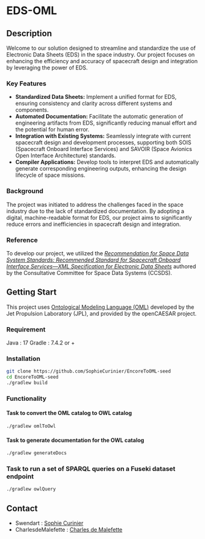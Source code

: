 # EDS-OML

## Description
Welcome to our solution designed to streamline and standardize the use of Electronic Data Sheets (EDS) in the space industry. Our project focuses on enhancing the efficiency and accuracy of spacecraft design and integration by leveraging the power of EDS.

### Key Features
- **Standardized Data Sheets:** Implement a unified format for EDS, ensuring consistency and clarity across different systems and components.
- **Automated Documentation:** Facilitate the automatic generation of engineering artifacts from EDS, significantly reducing manual effort and the potential for human error.
- **Integration with Existing Systems:** Seamlessly integrate with current spacecraft design and development processes, supporting both SOIS (Spacecraft Onboard Interface Services) and SAVOIR (Space Avionics Open Interface Architecture) standards.
- **Compiler Applications:** Develop tools to interpret EDS and automatically generate corresponding engineering outputs, enhancing the design lifecycle of space missions.

### Background
The project was initiated to address the challenges faced in the space industry due to the lack of standardized documentation. By adopting a digital, machine-readable format for EDS, our project aims to significantly reduce errors and inefficiencies in spacecraft design and integration.

### Reference
To develop our project, we utilized the [*Recommendation for Space Data System Standards: Recommended Standard for Spacecraft Onboard Interface Services—XML Specification for Electronic Data Sheets*](https://public.ccsds.org/Pubs/876x0b1.pdf) authored by the Consultative Committee for Space Data Systems (CCSDS).

## Getting Start 
This project uses [Ontological Modeling Language (OML)](https://www.opencaesar.io/oml/) developed by the Jet Propulsion Laboratory (JPL), and provided by the openCAESAR project. 

### Requirement
Java : 17
Gradle : 7.4.2 or +

### Installation

```bash
git clone https://github.com/SophieCurinier/EncoreToOML-seed
cd EncoreToOML-seed
./gradlew build
```
### Functionality
#### Task to convert the OML catalog to OWL catalog
```bash
./gradlew omlToOwl
```
#### Task to generate documentation for the OWL catalog
```bash
./gradlew generateDocs
```
### Task to run a set of SPARQL queries on a Fuseki dataset endpoint
```bash
./gradlew owlQuery
```

## Contact

- Swendart : [Sophie Curinier](www.linkedin.com/in/sophie-curinier)
- CharlesdeMalefette : [Charles de Malefette](https://www.linkedin.com/in/charles-de-malefette-85586822a/)
